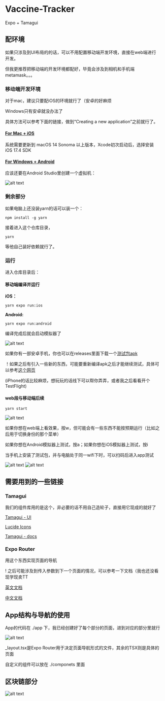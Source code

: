 # Vaccine-Tracker

Expo + Tamagui

## 配环境

如果只涉及到UI布局的的话，可以不用配置移动端开发环境，直接在web端进行开发。

但我更推荐把移动端的开发环境都配好，毕竟会涉及到相机和手机端metamask。。。

### 移动端开发环境

对于mac，建议只要配iOS的环境就行了（安卓的好麻烦

Windows只有安卓就没办法了

具体方法可以参考下面的链接，做到“Creating a new application”之前就行了。

#### [For Mac + iOS](https://reactnative.dev/docs/environment-setup?package-manager=npm&guide=native&platform=ios&os=macos)

系统需要更新到 macOS 14 Sonoma 以上版本，Xcode初次启动后，选择安装iOS 17.4 SDK

#### [For Windows + Android](https://reactnative.dev/docs/environment-setup?package-manager=npm&guide=native&platform=android&os=windows)

应该还要在Android Studio里创建一个虚拟机：

![alt text](./assets/readme/a-emu.png)

### 剩余部分

如果电脑上还没装yarn的话可以装一个：

```
npm install -g yarn
```

接着进入这个仓库目录，

```
yarn
```

等他自己装好依赖就行了。

### 运行

进入仓库目录后：

#### 移动端编译并运行

**iOS：**

```
yarn expo run:ios
```

**Android:**

```
yarn expo run:android
```
编译完成后就会启动模拟器了

![alt text](assets/readme/emulator.png)

如果你有一部安卓手机，你也可以在releases里面下载一个[测试包apk](https://github.com/Tonymiugrey/Vaccine-Tracker/releases/download/v0.1/app-debug.apk)

！如果之后有引入一些新的东西，可能要重新编译apk之后才能继续测试，具体可以参考[这个网页](https://expo.nodejs.cn/guides/local-app-development/)

(iPhone的话比较麻烦，想玩玩的话线下可以帮你弄弄，或者我之后看看开个TestFlight)

#### web段与移动端后续

```
yarn start
```

![alt text](assets/readme/expo.png)

如果你想在web端上看效果，按w，但可能会有一些东西不能按预期运行（比如之后用于切换身份的那个菜单）

如果你想在Android模拟器上测试，按a；如果你想在iOS模拟器上测试，按i

当手机上安装了测试包，并与电脑处于同一wifi下时，可以扫码后进入app测试

![alt text](assets/readme/scan.png) 
![alt text](assets/readme/android.png)

## 需要用到的一些链接
### Tamagui
我们的组件库用的是这个，非必要的话不用自己造轮子，直接用它现成的就好了

[Tamagui - UI](https://tamagui.dev/ui/intro)

[Lucide Icons](https://tamagui.dev/ui/lucide-icons/1.0.0)

[Tamagui - docs](https://tamagui.dev/docs/intro/introduction)

### Expo Router
用这个东西实现页面的导航

! 之后可能涉及到传入参数到下一个页面的情况，可以参考一下文档（我也还没看 现学现卖TT

[英文文档](https://docs.expo.dev/router/introduction/)

[中文文档](https://expo.nodejs.cn/router/introduction/)

## App结构与导航的使用

App的代码在 ./app 下，我已经创建好了每个部分的页面，进到对应的部分里就行

![alt text](assets/readme/structure.png)

_layout.tsx是Expo Router用于决定页面导航形式的文件，其余的TSX则是具体的页面

自定义的组件可以放在 ./componets 里面

## 区块链部分
![alt text](assets/readme/blkc.png)